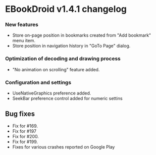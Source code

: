 # EBookDroid v1.4.1 changelog #

### New features ###
  * Store on-page position in bookmarks created from "Add bookmark" menu item.
  * Store position in navigation history in "GoTo Page" dialog.

### Optimization of decoding and drawing process ###
  * "No animation on scrolling" feature added.

### Configuration and settings ###
  * UseNativeGraphics preference added.
  * SeekBar preference control added for numeric settins

## Bug fixes ##
  * Fix for #169.
  * Fix for #197
  * Fix for #200.
  * Fix for #199.
  * Fixes for various crashes reported on Google Play